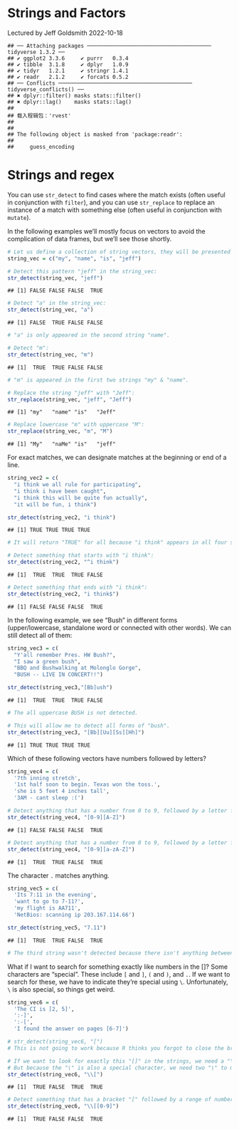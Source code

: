 Strings and Factors
================
Lectured by Jeff Goldsmith
2022-10-18

    ## ── Attaching packages ─────────────────────────────────────── tidyverse 1.3.2 ──
    ## ✔ ggplot2 3.3.6     ✔ purrr   0.3.4
    ## ✔ tibble  3.1.8     ✔ dplyr   1.0.9
    ## ✔ tidyr   1.2.1     ✔ stringr 1.4.1
    ## ✔ readr   2.1.2     ✔ forcats 0.5.2
    ## ── Conflicts ────────────────────────────────────────── tidyverse_conflicts() ──
    ## ✖ dplyr::filter() masks stats::filter()
    ## ✖ dplyr::lag()    masks stats::lag()
    ## 
    ## 载入程辑包：'rvest'
    ## 
    ## 
    ## The following object is masked from 'package:readr':
    ## 
    ##     guess_encoding

# Strings and regex

You can use `str_detect` to find cases where the match exists (often
useful in conjunction with `filter`), and you can use `str_replace` to
replace an instance of a match with something else (often useful in
conjunction with `mutate`).

In the following examples we’ll mostly focus on vectors to avoid the
complication of data frames, but we’ll see those shortly.

``` r
# Let us define a collection of string vectors, they will be presented in dataframe:
string_vec = c("my", "name", "is", "jeff")

# Detect this pattern "jeff" in the string_vec:
str_detect(string_vec, "jeff")
```

    ## [1] FALSE FALSE FALSE  TRUE

``` r
# Detect "a" in the string_vec:
str_detect(string_vec, "a")
```

    ## [1] FALSE  TRUE FALSE FALSE

``` r
# "a" is only appeared in the second string "name".

# Detect "m":
str_detect(string_vec, "m")
```

    ## [1]  TRUE  TRUE FALSE FALSE

``` r
# "m" is appeared in the first two strings "my" & "name".
```

``` r
# Replace the string "jeff" with "Jeff":
str_replace(string_vec, "jeff", "Jeff")
```

    ## [1] "my"   "name" "is"   "Jeff"

``` r
# Replace lowercase "m" with uppercase "M":
str_replace(string_vec, "m", "M")
```

    ## [1] "My"   "naMe" "is"   "jeff"

For exact matches, we can designate matches at the beginning or end of a
line.

``` r
string_vec2 = c(
  "i think we all rule for participating",
  "i think i have been caught",
  "i think this will be quite fun actually",
  "it will be fun, i think")

str_detect(string_vec2, "i think")
```

    ## [1] TRUE TRUE TRUE TRUE

``` r
# It will return "TRUE" for all because "i think" appears in all four strings.

# Detect something that starts with "i think":
str_detect(string_vec2, "^i think")
```

    ## [1]  TRUE  TRUE  TRUE FALSE

``` r
# Detect something that ends with "i think":
str_detect(string_vec2, "i think$")
```

    ## [1] FALSE FALSE FALSE  TRUE

In the following example, we see “Bush” in different forms
(upper/lowercase, standalone word or connected with other words). We can
still detect all of them:

``` r
string_vec3 = c(
  "Y'all remember Pres. HW Bush?",
  "I saw a green bush",
  "BBQ and Bushwalking at Molonglo Gorge",
  "BUSH -- LIVE IN CONCERT!!")

str_detect(string_vec3,"[Bb]ush")
```

    ## [1]  TRUE  TRUE  TRUE FALSE

``` r
# The all uppercase BUSH is not detected.

# This will allow me to detect all forms of "bush".
str_detect(string_vec3, "[Bb][Uu][Ss][Hh]")
```

    ## [1] TRUE TRUE TRUE TRUE

Which of these following vectors have numbers followed by letters?

``` r
string_vec4 = c(
  '7th inning stretch',
  '1st half soon to begin. Texas won the toss.',
  'she is 5 feet 4 inches tall',
  '3AM - cant sleep :(')

# Detect anything that has a number from 0 to 9, followed by a letter from capital A to Z:
str_detect(string_vec4, "[0-9][A-Z]")
```

    ## [1] FALSE FALSE FALSE  TRUE

``` r
# Detect anything that has a number from 0 to 9, followed by a letter from lowercase a to z or capital A to Z:
str_detect(string_vec4, "[0-9][a-zA-Z]")
```

    ## [1]  TRUE  TRUE FALSE  TRUE

The character `.` matches anything.

``` r
string_vec5 = c(
  'Its 7:11 in the evening',
  'want to go to 7-11?',
  'my flight is AA711',
  'NetBios: scanning ip 203.167.114.66')

str_detect(string_vec5, "7.11")
```

    ## [1]  TRUE  TRUE FALSE  TRUE

``` r
# The third string wasn't detected because there isn't anything between 7 & 11.
```

What if I want to search for something exactly like numbers in the \[\]?
Some characters are “special”. These include `[` and `]`, `(` and `)`,
and `.`. If we want to search for these, we have to indicate they’re
special using `\`. Unfortunately, `\` is also special, so things get
weird.

``` r
string_vec6 = c(
  'The CI is [2, 5]',
  ':-]',
  ':-[',
  'I found the answer on pages [6-7]')

# str_detect(string_vec6, "[")
# This is not going to work because R thinks you forgot to close the bracket.

# If we want to look for exactly this "[]" in the strings, we need a "\" to indicate the bracket is special. 
# But because the "\" is also a special character, we need two "\" to make this work:
str_detect(string_vec6, "\\[")
```

    ## [1]  TRUE FALSE  TRUE  TRUE

``` r
# Detect something that has a bracket "[" followed by a range of numbers 0 to 9:
str_detect(string_vec6, "\\[[0-9]")
```

    ## [1]  TRUE FALSE FALSE  TRUE
